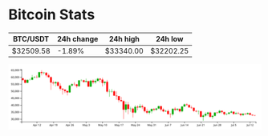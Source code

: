 # Bitcoin Stats

BTC/USDT|24h change|24h high|24h low|
|---|---|---|---|
|$32509.58|-1.89%|$33340.00|$32202.25|

<img src="./chart.svg">
